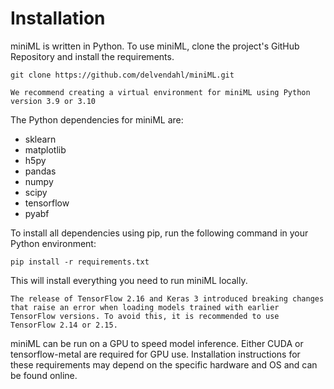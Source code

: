 # Installation

miniML is written in Python. To use miniML, clone the project's GitHub Repository and install the requirements. 

`git clone https://github.com/delvendahl/miniML.git`

```{hint} 
We recommend creating a virtual environment for miniML using Python version 3.9 or 3.10
```

The Python dependencies for miniML are: 
- sklearn
- matplotlib
- h5py
- pandas
- numpy
- scipy
- tensorflow
- pyabf

To install all dependencies using pip, run the following command in your Python environment:

`pip install -r requirements.txt`

This will install everything you need to run miniML locally.

```{important}
The release of TensorFlow 2.16 and Keras 3 introduced breaking changes that raise an error when loading models trained with earlier TensorFlow versions. To avoid this, it is recommended to use TensorFlow 2.14 or 2.15.
```

miniML can be run on a GPU to speed model inference. 
Either CUDA or tensorflow-metal are required for GPU use. Installation instructions for these requirements
may depend on the specific hardware and OS and can be found online.

